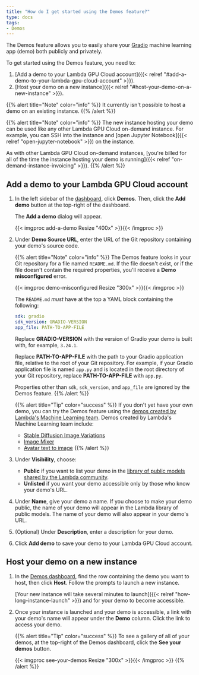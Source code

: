 ```yaml
---
title: "How do I get started using the Demos feature?"
type: docs
tags:
- Demos
---
```


The Demos feature allows you to easily share your
[Gradio](https://gradio.app/) machine learning app (demo) both publicly and
privately.

To get started using the Demos feature, you need to:

1. [Add a demo to your Lambda GPU Cloud account]({{< relref "#add-a-demo-to-your-lambda-gpu-cloud-account" >}}).
1. [Host your demo on a new instance]({{< relref "#host-your-demo-on-a-new-instance" >}}).

{{% alert title="Note" color="info" %}}
It currently isn't possible to host a demo on an existing instance.
{{% /alert %}}

{{% alert title="Note" color="info" %}}
The new instance hosting your demo can be used like any other Lambda GPU Cloud
on-demand instance. For example, you can SSH into the instance and
[open Jupyter Notebook]({{< relref "open-jupyter-notebook" >}}) on the
instance.

As with other Lambda GPU Cloud on-demand instances,
[you're billed for all of the time the instance hosting your demo is running]({{< relref "on-demand-instance-invoicing" >}}).
{{% /alert %}}

## Add a demo to your Lambda GPU Cloud account

1. In the left sidebar of the
   [dashboard](https://cloud.lambdalabs.com/instances), click **Demos**. Then,
   click the **Add demo** button at the top-right of the dashboard.

   The **Add a demo** dialog will appear.

   {{< imgproc add-a-demo Resize "400x" >}}{{< /imgproc >}}

1. Under **Demo Source URL**, enter the URL of the Git repository containing
   your demo's source code.

   {{% alert title="Note" color="info" %}}
   The Demos feature looks in your Git repository for a file named
   `README.md`. If the file doesn't exist, or if the file doesn't contain the
   required properties, you'll receive a **Demo misconfigured** error.

   {{< imgproc demo-misconfigured Resize "300x" >}}{{< /imgproc >}}

   The `README.md` _must_ have at the top a YAML block containing the
   following:

   ```yaml
   sdk: gradio
   sdk_version: GRADIO-VERSION
   app_file: PATH-TO-APP-FILE
   ```

   Replace **GRADIO-VERSION** with the version of Gradio your demo is built
   with, for example, `3.24.1`.

   Replace **PATH-TO-APP-FILE** with the path to your Gradio application file,
   relative to the root of your Git repository. For example, if your Gradio
   application file is named `app.py` and is located in the root directory of
   your Git repository, replace **PATH-TO-APP-FILE** with `app.py`.

   Properties other than `sdk`, `sdk_version`, and `app_file` are ignored by
   the Demos feature.
   {{% /alert %}}

   <!-- TODO: Add info WRT:
                1. Repo validation
                2. AUTOMATIC1111
                3. GitHub/GitLab/HF
   -->

   {{% alert title="Tip" color="success" %}}
   If you don't yet have your own demo, you can try the Demos feature using
   the
   [demos created by Lambda's Machine Learning team](https://huggingface.co/lambdalabs).
   Demos created by Lambda's Machine Learning team include:

   - [Stable Diffusion Image Variations](https://huggingface.co/spaces/lambdalabs/stable-diffusion-image-variations)
   - [Image Mixer](https://huggingface.co/spaces/lambdalabs/image-mixer-demo)
   - [Avatar text to image](https://huggingface.co/spaces/lambdalabs/text-to-avatar)
   {{% /alert %}}

1. Under **Visibility**, choose:

   - **Public** if you want to list your demo in the
     [library of public models shared by the Lambda community](https://cloud.lambdalabs.com/demos).
   - **Unlisted** if you want your demo accessible only by those who know your
     demo's URL.

1. Under **Name**, give your demo a name. If you choose to make your demo
   public, the name of your demo will appear in the Lambda library of public
   models. The name of your demo will also appear in your demo's URL.

1. (Optional) Under **Description**, enter a description for your demo.

   <!-- TODO: Add what the description is used for. -->

1. Click **Add demo** to save your demo to your Lambda GPU Cloud account.

## Host your demo on a new instance

1. In the [Demos dashboard](https://cloud.lambdalabs.com/edit-demos), find the
   row containing the demo you want to host, then click **Host**. Follow the
   prompts to launch a new instance.

   [Your new instance will take several minutes to launch]({{< relref "how-long-instance-launch" >}})
   and for your demo to become accessible.

   <!-- TODO: Update how-long-instance-launch to mention Demos. -->

1. Once your instance is launched and your demo is accessible, a link with
   your demo's name will appear under the **Demo** column. Click the link to
   access your demo.

   {{% alert title="Tip" color="success" %}}
   To see a gallery of all of your demos, at the top-right of the Demos
   dashboard, click the **See your demos** button.

   {{< imgproc see-your-demos Resize "300x" >}}{{< /imgproc >}}
   {{% /alert %}}
